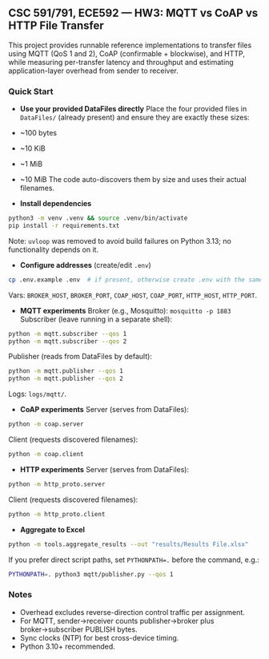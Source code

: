 ## CSC 591/791, ECE592 — HW3: MQTT vs CoAP vs HTTP File Transfer

This project provides runnable reference implementations to transfer files using MQTT (QoS 1 and 2), CoAP (confirmable + blockwise), and HTTP, while measuring per-transfer latency and throughput and estimating application-layer overhead from sender to receiver.

### Quick Start

- **Use your provided DataFiles directly**
Place the four provided files in `DataFiles/` (already present) and ensure they are exactly these sizes:
- ~100 bytes
- ~10 KiB
- ~1 MiB
- ~10 MiB
The code auto-discovers them by size and uses their actual filenames.

- **Install dependencies**
```bash
python3 -m venv .venv && source .venv/bin/activate
pip install -r requirements.txt
```
Note: `uvloop` was removed to avoid build failures on Python 3.13; no functionality depends on it.

- **Configure addresses** (create/edit `.env`)
```bash
cp .env.example .env  # if present, otherwise create .env with the same keys
```
Vars: `BROKER_HOST`, `BROKER_PORT`, `COAP_HOST`, `COAP_PORT`, `HTTP_HOST`, `HTTP_PORT`.

- **MQTT experiments**
Broker (e.g., Mosquitto): `mosquitto -p 1883`
Subscriber (leave running in a separate shell):
```bash
python -m mqtt.subscriber --qos 1
python -m mqtt.subscriber --qos 2
```
Publisher (reads from DataFiles by default):
```bash
python -m mqtt.publisher --qos 1
python -m mqtt.publisher --qos 2
```
Logs: `logs/mqtt/`.

- **CoAP experiments**
Server (serves from DataFiles):
```bash
python -m coap.server
```
Client (requests discovered filenames):
```bash
python -m coap.client
```

- **HTTP experiments**
Server (serves from DataFiles):
```bash
python -m http_proto.server
```
Client (requests discovered filenames):
```bash
python -m http_proto.client
```

- **Aggregate to Excel**
```bash
python -m tools.aggregate_results --out "results/Results File.xlsx"
```

If you prefer direct script paths, set `PYTHONPATH=.` before the command, e.g.:
```bash
PYTHONPATH=. python3 mqtt/publisher.py --qos 1
```

### Notes
- Overhead excludes reverse-direction control traffic per assignment.
- For MQTT, sender→receiver counts publisher→broker plus broker→subscriber PUBLISH bytes.
- Sync clocks (NTP) for best cross-device timing.
- Python 3.10+ recommended.
